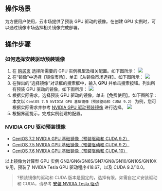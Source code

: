 ## 操作场景
为方便用户使用，云市场提供了预装 GPU 驱动的镜像。在创建 GPU 实例时，可以通过镜像市场选择相关镜像完成部署。 

## 操作步骤

### 如何选择安装驱动预装镜像
1. 在 [购买页](https://buy.cloud.tencent.com/cvm) 选择所需要的 GPU 实例机型及相关配置。如下图所示：
![](https://main.qcloudimg.com/raw/fcf6b4d104a2d15d8494281db10673b5.png)
2. 在“镜像”中选择【镜像市场】，单击【从镜像市场选择】。如下图所示：
![](https://main.qcloudimg.com/raw/e7057c82c5a95725d226901653e6169d.png)
3. 在弹出的“选择镜像”对话框的搜索框中，输入 **GPU** 并单击搜索按钮。列出所有预装 GPU 驱动的镜像，如下图所示：
![](https://main.qcloudimg.com/raw/17320c412f5829af80fbc11028e75dd0.png)
4. 根据实际需求，选择预装 GPU 驱动的镜像，单击【免费使用】。如下图所示：
本文以 `CentOS 7.5 NVIDIA GPU 基础镜像（预装驱动和 CUDA 9.2）` 为例，您可根据实际需求并参考 [NVIDIA GPU 驱动预装镜像](#mirror) 进行选择。
![](https://main.qcloudimg.com/raw/6b7edda5916e8020ad02259d94862e5d.png)
5. 根据界面提示，完成实例创建的配置。

### NVIDIA GPU 驱动预装镜像<span id="mirror"></span>
- [CentOS 7.2 NVIDIA GPU 基础镜像（预装驱动和 CUDA 9.2）](https://market.cloud.tencent.com/products/6630?productId=6630&_ga=1.163902902.805765411.1545285819)
- [CentOS 7.5 NVIDIA GPU 基础镜像（预装驱动和 CUDA 9.2）](https://market.cloud.tencent.com/products/6635?productId=6635&_ga=1.93543700.805765411.1545285819)
- [CentOS 7.6 NVIDIA GPU 基础镜像（预装驱动和 CUDA 10）](https://market.cloud.tencent.com/products/6637?productId=6637&_ga=1.93543700.805765411.1545285819)


以上镜像为计算型 GPU 实例 GN2/GN6/GN6S/GN7/GN8/GN10/GN10S/GN10X 专用，预装了 NVIDIA Tesla GPU 驱动程序418.67，以及 CUDA 9.2/10.0。

>?预装镜像的驱动和 CUDA 版本是固定的，选择有限。如需自定义安装驱动和 CUDA，请参考 [安装 NVIDIA Tesla 驱动](https://cloud.tencent.com/document/product/560/8048)
